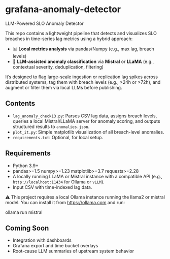# grafana-anomaly-detector
LLM-Powered SLO Anomaly Detector


This repo contains a lightweight pipeline that detects and visualizes SLO breaches in time-series lag metrics using a hybrid approach:

- 📊 **Local metrics analysis** via pandas/Numpy (e.g., max lag, breach levels)
- 🧠 **LLM-assisted anomaly classification** via **Mistral** or **LLaMA** (e.g., contextual severity, deduplication, filtering)

It’s designed to flag large-scale ingestion or replication lag spikes across distributed systems, tag them with breach levels (e.g., >24h or >72h), and augment or filter them via local LLMs before publishing.

## Contents

- `lag_anomaly_check13.py`: Parses CSV lag data, assigns breach levels, queries a local Mistral/LLaMA server for anomaly scoring, and outputs structured results to `anomalies.json`.
- `plot_it.py`: Simple matplotlib visualization of all breach-level anomalies.
- `requirements.txt`: Optional, for local setup.

## Requirements

- Python 3.9+
- pandas>=1.5
numpy>=1.23
matplotlib>=3.7
requests>=2.28
- A locally running LLaMA or Mistral instance with a compatible API (e.g., `http://localhost:11434` for Ollama or `vLLM`).
- Input CSV with time-indexed lag data.

⚠️ This project requires a local Ollama instance running the llama2 or mistral model.
You can install it from https://ollama.com and run:

ollama run mistral
## Coming Soon

- Integration with  dashboards
- Grafana export and time bucket overlays
- Root-cause LLM summaries of upstream system behavior
